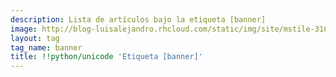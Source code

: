 ```yaml
---
description: Lista de artículos bajo la etiqueta [banner]
image: http://blog-luisalejandro.rhcloud.com/static/img/site/mstile-310x310.png
layout: tag
tag_name: banner
title: !!python/unicode 'Etiqueta [banner]'
---
```

